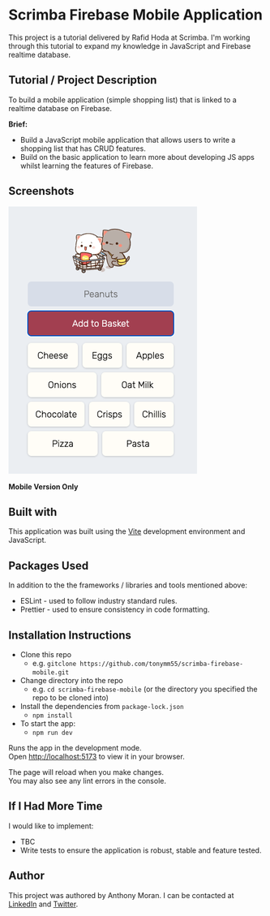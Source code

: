 # Scrimba Firebase Mobile Application

This project is a tutorial delivered by Rafid Hoda at Scrimba. I'm working through this tutorial to expand my knowledge in JavaScript and Firebase realtime database.

## Tutorial / Project Description 

To build a mobile application (simple shopping list) that is linked to a realtime database on Firebase.

**Brief:**
* Build a JavaScript mobile application that allows users to write a shopping list that has CRUD features.
* Build on the basic application to learn more about developing JS apps whilst learning the features of Firebase.

## Screenshots

![Mobile Version](./vite-project/Assets/CatScreen.png)

**Mobile Version Only**

## Built with

This application was built using the [Vite](https://vitejs.dev/) development environment and JavaScript.

## Packages Used

In addition to the the frameworks / libraries and tools mentioned above:

* ESLint - used to follow industry standard rules.
* Prettier - used to ensure consistency in code formatting.

## Installation Instructions

* Clone this repo
  * e.g. `gitclone https://github.com/tonymm55/scrimba-firebase-mobile.git`
* Change directory into the repo
  * e.g. `cd scrimba-firebase-mobile` (or the directory you specified the repo to be cloned into)
* Install the dependencies from `package-lock.json`
  * `npm install`
* To start the app:
  * `npm run dev`

Runs the app in the development mode.\
Open [http://localhost:5173](http://localhost:5173) to view it in your browser.

The page will reload when you make changes.\
You may also see any lint errors in the console.

## If I Had More Time

I would like to implement:

* TBC
* Write tests to ensure the application is robust, stable and feature tested.

## Author

This project was authored by Anthony Moran. I can be contacted at [LinkedIn](linkedin.com/in/anthonymmoran) and [Twitter](https://twitter.com/TonyMCodes).
